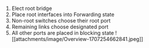 1. Elect root bridge
2. Place root interfaces into Forwarding state
3. Non-root switches choose their root port
4. Remaining links choose designated port
5. All other ports are placed in blocking state
![[attachments/image/Overview-1707254662841.jpeg]]